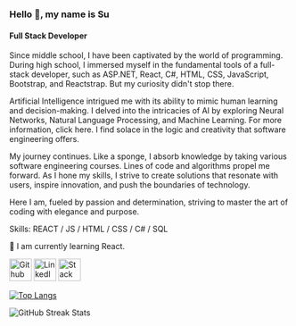 
### Hello 👋, my name is Su
#### Full Stack Developer
Since middle school, I have been captivated by the world of programming. During high school, I immersed myself in the fundamental tools of a full-stack developer, such as ASP.NET, React, C#, HTML, CSS, JavaScript, Bootstrap, and Reactstrap. But my curiosity didn't stop there.

Artificial Intelligence intrigued me with its ability to mimic human learning and decision-making. I delved into the intricacies of AI by exploring Neural Networks, Natural Language Processing, and Machine Learning. For more information, click here. I find solace in the logic and creativity that software engineering offers.

My journey continues. Like a sponge, I absorb knowledge by taking various software engineering courses. Lines of code and algorithms propel me forward. As I hone my skills, I strive to create solutions that resonate with users, inspire innovation, and push the boundaries of technology.

Here I am, fueled by passion and determination, striving to master the art of coding with elegance and purpose.

Skills: REACT / JS / HTML / CSS / C# / SQL

🌱 I am currently learning React.


[<img src='https://cdn.jsdelivr.net/npm/simple-icons@3.0.1/icons/github.svg' alt='Github' height='40'>](https://github.com/Suyumm)
[<img src='https://cdn.jsdelivr.net/npm/simple-icons@3.0.1/icons/linkedin.svg' alt='LinkedIn' height='40'>](https://www.linkedin.com/in/su-fiydan/)
[<img src='https://cdn.jsdelivr.net/npm/simple-icons@3.0.1/icons/stackoverflow.svg' alt='Stack Overflow' height='40'>](https://stackoverflow.com/users/25453001/su-fiydan)


[![Top Langs](https://github-readme-stats.vercel.app/api/top-langs/?username=Suyumm)](https://github.com/anuraghazra/github-readme-stats)

![GitHub Streak Stats](https://streak-stats.demolab.com/?user=Suyumm)


